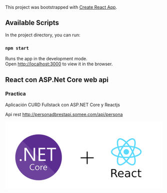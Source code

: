 This project was bootstrapped with [Create React App](https://github.com/facebook/create-react-app).

## Available Scripts

In the project directory, you can run:

### `npm start`

Runs the app in the development mode.<br />
Open [http://localhost:3000](http://localhost:3000) to view it in the browser.

## React con ASP.Net Core web api
### Practica
Aplicación CURD Fullstack con ASP.NET Core y Reactjs

Api rest http://personadbrestapi.somee.com/api/persona
<p align="center">
  <img  src="./src/img/logo.png">
</p>
